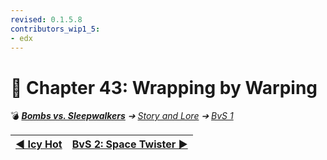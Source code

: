 ```yaml
---
revised: 0.1.5.8
contributors_wip1_5:
- edx
---
```


# 📄 Chapter 43: Wrapping by Warping

💣 ***[Bombs vs. Sleepwalkers](/README.md)** ➔ [Story and Lore](/story/readme.md) ➔ [BvS 1](/story/bvs1/readme.md)*

| [◀️ Icy Hot](/story/bvs1/42_icy_hot.md) | [BvS 2: Space Twister ▶️](/story/bvs2/01_space_twister.md) |
| --: | :-- |
